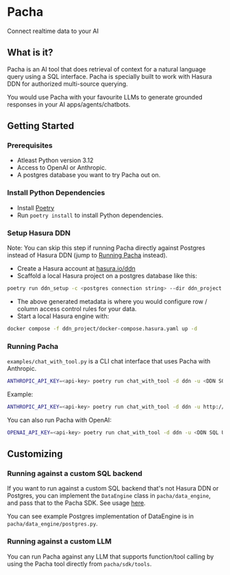 # Pacha

Connect realtime data to your AI

## What is it?

Pacha is an AI tool that does retrieval of context for a natural language query using a SQL interface.
Pacha is specially built to work with Hasura DDN for authorized multi-source querying.

You would use Pacha with your favourite LLMs to generate grounded responses in your AI apps/agents/chatbots.

## Getting Started

### Prerequisites

- Atleast Python version 3.12
- Access to OpenAI or Anthropic.
- A postgres database you want to try Pacha out on.

### Install Python Dependencies

- Install [Poetry](https://python-poetry.org/docs/)
- Run `poetry install` to install Python dependencies.

### Setup Hasura DDN

Note: You can skip this step if running Pacha directly against Postgres instead of Hasura DDN (jump to [Running Pacha](#running-pacha) instead).

- Create a Hasura account at <a href="https://hasura.io/ddn" target="_blank">hasura.io/ddn</a>
- Scaffold a local Hasura project on a postgres database like this:
```bash
poetry run ddn_setup -c <postgres connection string> --dir ddn_project
```
- The above generated metadata is where you would configure row / column access control rules for your data.
- Start a local Hasura engine with:
```bash
docker compose -f ddn_project/docker-compose.hasura.yaml up -d
```

### Running Pacha

`examples/chat_with_tool.py` is a CLI chat interface that uses Pacha with Anthropic.

```bash
ANTHROPIC_API_KEY=<api-key> poetry run chat_with_tool -d ddn -u <DDN SQL URL> -H <header to pass to DDN> --llm anthropic
```

Example:
```bash
ANTHROPIC_API_KEY=<api-key> poetry run chat_with_tool -d ddn -u http://localhost:3000/v1/sql -H 'x-hasura-role: admin' --llm anthropic
```

You can also run Pacha with OpenAI:
```bash
OPENAI_API_KEY=<api-key> poetry run chat_with_tool -d ddn -u <DDN SQL URL> -H <header to pass to DDN> --llm openai
```

## Customizing

### Running against a custom SQL backend

If you want to run against a custom SQL backend that's not Hasura DDN or Postgres, you can implement the `DataEngine` class in `pacha/data_engine`, and pass that to the Pacha SDK. See usage [here](pacha/sdk/tools/code_tool.py#L57).

You can see example Postgres implementation of DataEngine is in `pacha/data_engine/postgres.py`.

### Running against a custom LLM

You can run Pacha against any LLM that supports function/tool calling by using the Pacha tool directly from `pacha/sdk/tools`.
